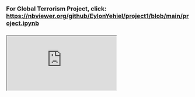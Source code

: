 ### For **Global Terrorism Project**, click: https://nbviewer.org/github/EylonYehiel/project1/blob/main/project.ipynb

### <iframe src="https://raw.githubusercontent.com/EylonYehiel/projects/main/WorldPopulation.html"></iframe>
